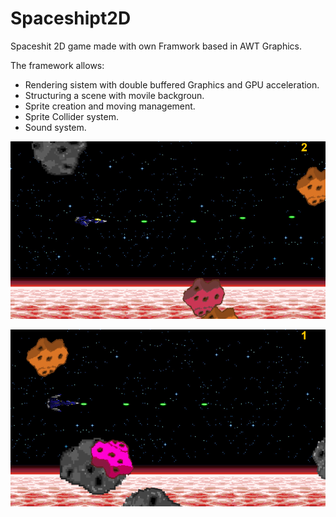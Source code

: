 # Spaceshipt2D
Spaceshit 2D game made with own Framwork based in AWT Graphics.

The framework allows:

- Rendering sistem with double buffered Graphics and GPU acceleration.
- Structuring a scene with movile backgroun.
- Sprite creation and moving management.
- Sprite Collider system.
- Sound system.

![snapshot](https://github.com/EnriqueSanVic/Spaceshipt2D/blob/main/snapshots/snap.PNG)

![snapshot](https://github.com/EnriqueSanVic/Spaceshipt2D/blob/main/snapshots/snap1.png)
